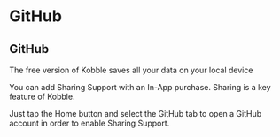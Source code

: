 # GitHub
## GitHub 

The free version of Kobble saves all your data on your local device

You can add Sharing Support with an In-App purchase. Sharing is a key feature of Kobble.

Just tap the Home button and select the GitHub tab to open a GitHub account in order to enable Sharing Support.


